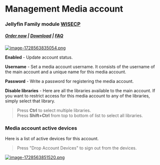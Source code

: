 # Management Media account

### Jellyfin Family module **[WISECP](https://puqcloud.com/link.php?id=78)** 

##### [Order now](https://puqcloud.com/index.php?rp=/store/wisecp-module-jellyfin-family) | [Download](https://download.puqcloud.com/WISECP/Product/PUQ_WISECP-Jellyfin-Family/) | [FAQ](https://faq.puqcloud.com/)

[![image-1728563835054.png](https://doc.puq.info/uploads/images/gallery/2024-10/scaled-1680-/image-1728563835054.png)](https://doc.puq.info/uploads/images/gallery/2024-10/image-1728563835054.png)

**Enabled** - Update account status.

**Username** - Set a media account username. It consists of the username of the main account and a unique name for this media account.

**Password** - Write a password for registering the media account.

**Disable libraries** - Here are all the libraries available to the main account. If you want to restrict access for this media account to any of the libraries, simply select that library.

>Press **Ctrl** to select multiple libraries.  
>Press **Shift+Ctrl** from top to bottom of list to select all libraries.

### Media account active devices

Here is a list of active devices for this account.

>Press "Drop Account Devices" to sign out from the devices.

[![image-1728563851520.png](https://doc.puq.info/uploads/images/gallery/2024-10/scaled-1680-/image-1728563851520.png)](https://doc.puq.info/uploads/images/gallery/2024-10/image-1728563851520.png)